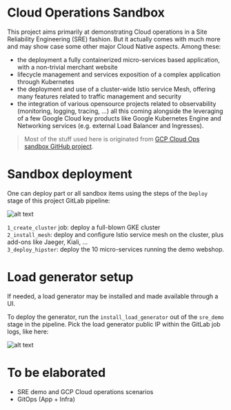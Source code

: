 # Cloud Operations Sandbox
This project aims primarily at demonstrating Cloud operations in a Site Reliability Engineering (SRE) fashion. But it actually comes with much more and may show case some other major Cloud Native aspects. Among these:
- the deployment a fully containerized micro-services based application, with a non-trivial merchant website
- lifecycle management and services exposition of a complex application through Kubernetes
- the deployment and use of a cluster-wide Istio service Mesh, offering many features related to traffic management and security
- the integration of various opensource projects related to observability (monitoring, logging, tracing, ...)
all this coming alongside the leveraging of a few Google Cloud key products like Google Kubernetes Engine and Networking services (e.g. external Load Balancer and Ingresses).

> Most of the stuff used here is originated from [GCP Cloud Ops sandbox GitHub project](https://github.com/GoogleCloudPlatform/cloud-ops-sandbox).

# Sandbox deployment
One can deploy part or all sandbox items using the steps of the `Deploy` stage of this project GitLab pipeline:

![alt text](img/pipeline-overview.PNG "Pipeline overview")

`1_create_cluster` job: deploy a full-blown GKE cluster  
`2_install_mesh`: deploy and configure Istio service mesh on the cluster, plus add-ons like Jaeger, Kiali, ...  
`3_deploy_hipster`: deploy the 10 micro-services running the demo webshop.

# Load generator setup
If needed, a load generator may be installed and made available through a UI.

To deploy the generator, run the `install_load_generator` out of the `sre_demo` stage in the pipeline. Pick the load generator public IP within the GitLab job logs, like here:

![alt text](img/load-generator-public-ip.PNG "Load generator Public IP")


# To be elaborated
- SRE demo and GCP Cloud operations scenarios
- GitOps (App + Infra)





